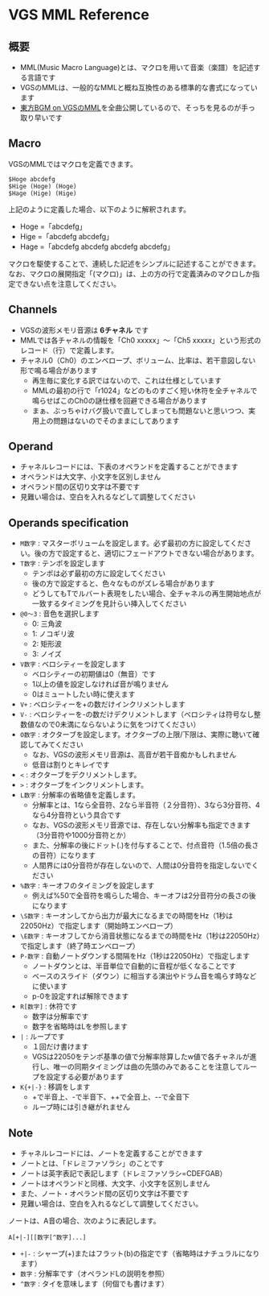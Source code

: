 # VGS MML Reference

## 概要
- MML(Music Macro Language)とは、マクロを用いて音楽（楽譜）を記述する言語です
- VGSのMMLは、一般的なMMLと概ね互換性のある標準的な書式になっています
- [東方BGM on VGSのMML](https://github.com/suzukiplan/Touhou-VGS-MML-data)を全曲公開しているので、そっちを見るのが手っ取り早いです

## Macro
VGSのMMLではマクロを定義できます。
```mml
$Hoge abcdefg
$Hige (Hoge) (Hoge)
$Hage (Hige) (Hige)
```

上記のように定義した場合、以下のように解釈されます。
- Hoge =「abcdefg」
- Hige =「abcdefg abcdefg」
- Hage =「abcdefg abcdefg abcdefg abcdefg」

マクロを駆使することで、連続した記述をシンプルに記述することができます。
なお、マクロの展開指定「(マクロ)」は、上の方の行で定義済みのマクロしか指定できない点を注意してください。

## Channels
- VGSの波形メモリ音源は __6チャネル__ です
- MMLでは各チャネルの情報を「Ch0 xxxxx」～「Ch5 xxxxx」という形式のレコード（行）で定義します。
- チャネル0（Ch0）のエンベロープ、ボリューム、比率は、若干意図しない形で鳴る場合があります
  - 再生毎に変化する訳ではないので、これは仕様としています
  - MMLの最初の行で「r1024」などのものすごく短い休符を全チャネルで鳴らせばこのCh0の謎仕様を回避できる場合があります
  - まぁ、ぶっちゃけバグ扱いで直してしまっても問題ないと思いつつ、実用上の問題はないのでそのままにしてあります

## Operand
- チャネルレコードには、下表のオペランドを定義することができます
- オペランドは大文字、小文字を区別しません
- オペランド間の区切り文字は不要です
- 見難い場合は、空白を入れるなどして調整してください

## Operands specification
- `M数字` : マスターボリュームを設定します。必ず最初の方に設定してください。後の方で設定すると、適切にフェードアウトできない場合があります。
- `T数字` : テンポを設定します
  - テンポは必ず最初の方に設定してください
  - 後の方で設定すると、色々なものがズレる場合があります
  - どうしてもTでルバート表現をしたい場合、全チャネルの再生開始地点が一致するタイミングを見計らい挿入してください
- `@0～3` : 音色を選択します
  - 0: 三角波
  - 1: ノコギリ波
  - 2: 矩形波
  - 3: ノイズ
- `V数字` : ベロシティーを設定します
  - ベロシティーの初期値は0（無音）です
  - 1以上の値を設定しなければ音が鳴りません
  - 0はミュートしたい時に使えます
- `V+` : ベロシティーを+の数だけインクリメントします
- `V-` : ベロシティーを-の数だけデクリメントします（ベロシティは符号なし整数値なので0未満にならないように気をつけてください）
- `O数字` : オクターブを設定します。オクターブの上限/下限は、実際に聴いて確認してみてください
  - なお、VGSの波形メモリ音源は、高音が若干音痴かもしれません
  - 低音は割りとキレイです
- `<` : オクターブをデクリメントします。
- `>` : オクターブをインクリメントします。
- `L数字` : 分解率の省略値を定義します。
  - 分解率とは、1なら全音符、2なら半音符（２分音符）、3なら3分音符、4なら4分音符という具合です
  - なお、VGSの波形メモリ音源では、存在しない分解率も指定できます（3分音符や1000分音符とか）
  - また、分解率の後にドット(.)を付与することで、付点音符（1.5倍の長さの音符）になります
  - 人間界には0分音符が存在しないので、人間は0分音符を指定しないでください
- `%数字` : キーオフのタイミングを設定します
  - 例えば%50で全音符を鳴らした場合、キーオフは2分音符分の長さの後になります
- `\S数字` : キーオンしてから出力が最大になるまでの時間をHz（1秒は22050Hz）で指定します（開始時エンベロープ）
- `\E数字` : キーオフしてから消音状態になるまでの時間をHz（1秒は22050Hz）で指定します（終了時エンベロープ）
- `P-数字` : 自動ノートダウンする間隔をHz（1秒は22050Hz）で指定します
  - ノートダウンとは、半音単位で自動的に音程が低くなることです
  - ベースのスライド（ダウン）に相当する演出やドラム音を鳴らす時などに使います
  - p-0を設定すれば解除できます
- `R[数字]` : 休符です
  - 数字は分解率です
  - 数字を省略時はLを参照します
- `|` : ループです
  - １回だけ書けます
  - VGSは22050をテンポ基準の値で分解率除算したw値で各チャネルが進行し、唯一の同期タイミングは曲の先頭のみであることを注意してループを設定する必要があります
- `K{+|-}` : 移調をします
  - +で半音上、-で半音下、++で全音上、--で全音下
  - ループ時には引き継がれません

## Note
- チャネルレコードには、ノートを定義することができます
- ノートとは、「ドレミファソラシ」のことです
- ノートは英字表記で表記します（ドレミファソラシ=CDEFGAB）
- ノートはオペランドと同様、大文字、小文字を区別しません
- また、ノート・オペランド間の区切り文字は不要です
- 見難い場合は、空白を入れるなどして調整してください。

ノートは、A音の場合、次のように表記します。
```mml
A[+|-][[数字[^数字]...]
```
- `+|-` : シャープ(+)またはフラット(b)の指定です（省略時はナチュラルになります）
- `数字` : 分解率です（オペランドLの説明を参照）
- `^数字` : タイを意味します（何個でも書けます）
